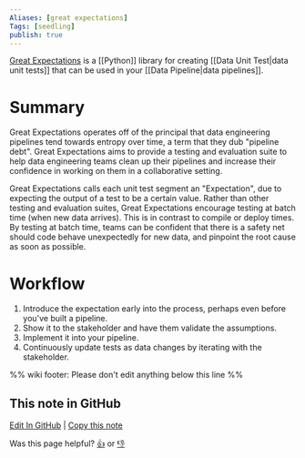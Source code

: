 ```yaml
---
Aliases: [great expectations]
Tags: [seedling]
publish: true
---
```


[Great Expectations](https://github.com/great-expectations/great_expectations) is a [[Python]] library for creating [[Data Unit Test|data unit tests]] that can be used in your [[Data Pipeline|data pipelines]].

# Summary
Great Expectations operates off of the principal that data engineering pipelines tend towards entropy over time, a term that they dub "pipeline debt". Great Expectations aims to provide a testing and evaluation suite to
help data engineering teams clean up their pipelines and increase their confidence in working on them in a collaborative setting.

Great Expectations calls each unit test segment an "Expectation", due to expecting the output of a test to be a certain value. Rather than other testing and evaluation suites, Great Expectations encourage testing
at batch time (when new data arrives). This is in contrast to compile or deploy times. By testing at batch time, teams can be confident that there is a safety net should code behave unexpectedly for new data, and pinpoint the root cause as soon as possible.

# Workflow
1) Introduce the expectation early into the process, perhaps even before you've built a pipeline.
2) Show it to the stakeholder and have them validate the assumptions.
3) Implement it into your pipeline.
4) Continuously update tests as data changes by iterating with the stakeholder.

%% wiki footer: Please don't edit anything below this line %%

## This note in GitHub

<span class="git-footer">[Edit In GitHub](https://github.dev/data-engineering-community/data-engineering-wiki/blob/main/Tools/Great%20Expectations.md "git-hub-edit-note") | [Copy this note](https://raw.githubusercontent.com/data-engineering-community/data-engineering-wiki/main/Tools/Great%20Expectations.md "git-hub-copy-note")</span>

<span class="git-footer">Was this page helpful?
[👍](https://tally.so/r/mOaxjk?rating=Yes&url=https://dataengineering.wiki/Tools/Great%20Expectations) or [👎](https://tally.so/r/mOaxjk?rating=No&url=https://dataengineering.wiki/Tools/Great%20Expectations)</span>
